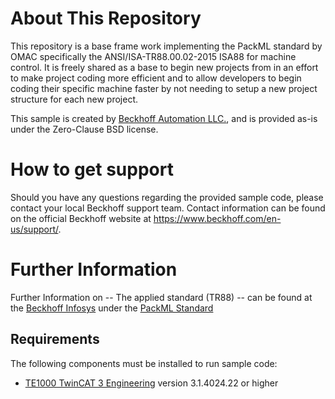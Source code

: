 # About This Repository

This repository is a base frame work implementing the PackML standard by OMAC specifically the ANSI/ISA-TR88.00.02-2015 ISA88 for machine control. It is freely shared as a base to begin new projects from in an effort to make project coding more efficient and to allow developers to begin coding their specific machine faster by not needing to setup a new project structure for each new project.

This sample is created by [Beckhoff Automation LLC.](https://www.beckhoff.com/en-us/), and is provided as-is under the Zero-Clause BSD license.

# How to get support

Should you have any questions regarding the provided sample code, please contact your local Beckhoff support team. Contact information can be found on the official Beckhoff website at https://www.beckhoff.com/en-us/support/.

# Further Information

Further Information on -- The applied standard (TR88) -- can be found at the [Beckhoff Infosys](https://infosys.beckhof.com) under the [PackML Standard](https://infosys.beckhoff.com/content/1033/tcplclib_tc3_packml/index.html?id=5826435593864500311 )

## Requirements

The following components must be installed to run sample code:

- [TE1000 TwinCAT 3 Engineering](https://www.beckhoff.com/en-en/products/automation/twincat/te1xxx-twincat-3-engineering/te1000.html) version 3.1.4024.22 or higher

